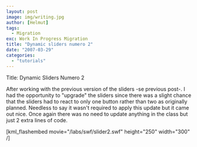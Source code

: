 ```yaml
---
layout: post
image: img/writing.jpg
author: [Helmut]
tags:
  - Migration
exc: Work In Progress Migration
title: "Dynamic sliders numero 2"
date: "2007-03-29"
categories: 
  - "tutorials"
---
```


Title: Dynamic Sliders Numero 2

After working with the previous version of the sliders -se previous post-. I had the opportunity to "upgrade" the sliders since there was a slight chance that the sliders had to react to only one button rather than two as originally planned. Needless to say it wasn't required to apply this update but it came out nice. Once again there was no need to update anything in the class but just 2 extra lines of code.

\[kml\_flashembed movie="/labs/swf/slider2.swf" height="250" width="300" /\]
